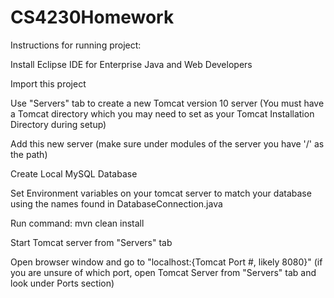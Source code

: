 # CS4230Homework

Instructions for running project:

Install Eclipse IDE for Enterprise Java and Web Developers

Import this project

Use "Servers" tab to create a new Tomcat version 10 server
(You must have a Tomcat directory which you may need to set as your Tomcat Installation Directory during setup)

Add this new server (make sure under modules of the server you have '/' as the path)

Create Local MySQL Database

Set Environment variables on your tomcat server to match your database using the names found in DatabaseConnection.java

Run command: mvn clean install

Start Tomcat server from "Servers" tab

Open browser window and go to "localhost:{Tomcat Port #, likely 8080}"
(if you are unsure of which port, open Tomcat Server from "Servers" tab and look under Ports section)

